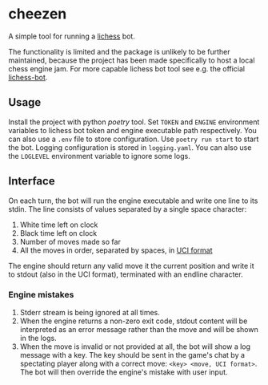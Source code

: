 cheezen
=======

A simple tool for running a [lichess](https://lichess.org/) bot.

The functionality is limited and the package is unlikely to be further maintained, because the project has been made specifically to host a local chess engine jam. For more capable lichess bot tool see e.g. the official [lichess-bot](https://github.com/lichess-bot-devs/lichess-bot).

Usage
-----
Install the project with python *poetry* tool. Set `TOKEN` and `ENGINE` environment variables to lichess bot token and engine executable path respectively. You can also use a `.env` file to store configuration. Use `poetry run start` to start the bot.
Logging configuration is stored in `logging.yaml`. You can also use the `LOGLEVEL` environment variable to ignore some logs.

Interface
---------
On each turn, the bot will run the engine executable and write one line to its stdin. The line consists of values separated by a single space character:
1. White time left on clock
2. Black time left on clock
3. Number of moves made so far
4. All the moves in order, separated by spaces, in [UCI format](https://en.wikipedia.org/wiki/Universal_Chess_Interface)

The engine should return any valid move it the current position and write it to stdout (also in the UCI format), terminated with an endline character.

### Engine mistakes
1. Stderr stream is being ignored at all times.
2. When the engine returns a non-zero exit code, stdout content will be interpreted as an error message rather than the move and will be shown in the logs.
3. When the move is invalid or not provided at all, the bot will show a log message with a key. The key should be sent in the game's chat by a spectating player along with a correct move: `<key> <move, UCI format>`. The bot will then override the engine's mistake with user input.

